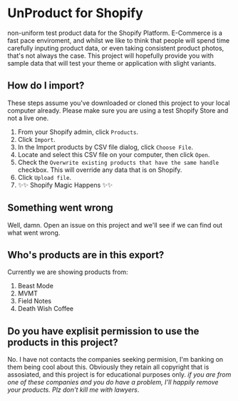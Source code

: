 # UnProduct for Shopify
non-uniform test product data for the Shopify Platform. E-Commerce is a fast pace enviroment, and whilst we like to think that people will spend time carefully inputing product data, or even taking consistent product photos, that's not always the case.
This project will hopefully provide you with sample data that will test your theme or application with slight variants.

## How do I import?
These steps assume you've downloaded or cloned this project to your local computer already. Please make sure you are using a test Shopify Store and not a live one.

1. From your Shopify admin, click `Products`.
2. Click `Import`.
3. In the Import products by CSV file dialog, click `Choose File`.
4. Locate and select this CSV file on your computer, then click `Open`.
5. Check the `Overwrite existing products that have the same handle` checkbox. This will override any data that is on Shopify.
6. Click `Upload file`.
7. ✨✨ Shopify Magic Happens ✨✨


## Something went wrong
Well, damn. Open an issue on this project and we'll see if we can find out what went wrong.

## Who's products are in this export?
Currently we are showing products from:

1. Beast Mode
2. MVMT	
3. Field Notes
4. Death Wish Coffee

## Do you have explisit permission to use the products in this project?
No. I have not contacts the companies seeking permision, I'm banking on them being cool about this. Obviously they retain all copyright that is assosiated, and this project is for educational purposes only. _if you are from one of these companies and you do have a problem, I'll happily remove your products. Plz don't kill me with lawyers_.
